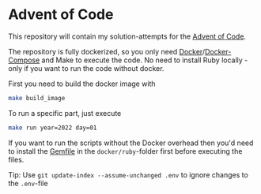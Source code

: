 # Advent of Code

This repository will contain my solution-attempts for the [Advent of Code](https://adventofcode.com/).

The repository is fully dockerized, so you only need [Docker](https://www.docker.com/)/[Docker-Compose](https://docs.docker.com/compose/install/) and Make to execute the code. No need to install Ruby locally - only if you want to run the code without docker.

First you need to build the docker image with
```sh
make build_image
```

To run a specific part, just execute
```sh
make run year=2022 day=01
```

If you want to run the scripts without the Docker overhead then you'd need to install the [Gemfile](docker/ruby/Gemfile) in the `docker/ruby`-folder first before executing the files.

Tip: Use `git update-index --assume-unchanged .env` to ignore changes to the `.env`-file
